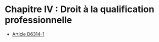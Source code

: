 # Chapitre IV : Droit à la qualification professionnelle

* [Article D6314-1](./LEGIARTI000018523307.md)
